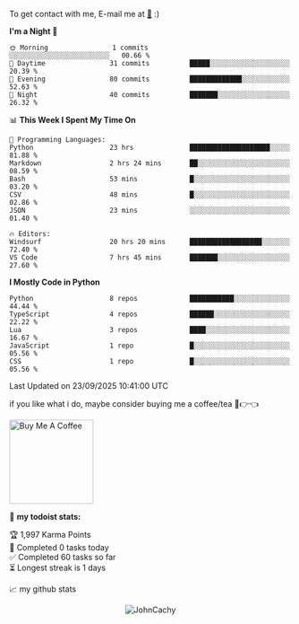 To get contact with me, E-mail me at [📧](mailto:johncachy@amiverse.uk) :)


<!--START_SECTION:waka-->
**I'm a Night 🦉** 

```text
🌞 Morning                1 commits           ░░░░░░░░░░░░░░░░░░░░░░░░░   00.66 % 
🌆 Daytime                31 commits          █████░░░░░░░░░░░░░░░░░░░░   20.39 % 
🌃 Evening                80 commits          █████████████░░░░░░░░░░░░   52.63 % 
🌙 Night                  40 commits          ███████░░░░░░░░░░░░░░░░░░   26.32 % 
```


📊 **This Week I Spent My Time On** 

```text
💬 Programming Languages: 
Python                   23 hrs              ████████████████████░░░░░   81.88 % 
Markdown                 2 hrs 24 mins       ██░░░░░░░░░░░░░░░░░░░░░░░   08.59 % 
Bash                     53 mins             █░░░░░░░░░░░░░░░░░░░░░░░░   03.20 % 
CSV                      48 mins             █░░░░░░░░░░░░░░░░░░░░░░░░   02.86 % 
JSON                     23 mins             ░░░░░░░░░░░░░░░░░░░░░░░░░   01.40 % 

🔥 Editors: 
Windsurf                 20 hrs 20 mins      ██████████████████░░░░░░░   72.40 % 
VS Code                  7 hrs 45 mins       ███████░░░░░░░░░░░░░░░░░░   27.60 % 
```

**I Mostly Code in Python** 

```text
Python                   8 repos             ███████████░░░░░░░░░░░░░░   44.44 % 
TypeScript               4 repos             ██████░░░░░░░░░░░░░░░░░░░   22.22 % 
Lua                      3 repos             ████░░░░░░░░░░░░░░░░░░░░░   16.67 % 
JavaScript               1 repo              █░░░░░░░░░░░░░░░░░░░░░░░░   05.56 % 
CSS                      1 repo              █░░░░░░░░░░░░░░░░░░░░░░░░   05.56 % 
```




 Last Updated on 23/09/2025 10:41:00 UTC
<!--END_SECTION:waka-->

if you like what i do, maybe consider buying me a coffee/tea 🥺👉👈

<a href="https://buymeacoffee.com/johncachy" target="_blank"><img src="https://cdn.buymeacoffee.com/buttons/v2/default-red.png" alt="Buy Me A Coffee" width="150" ></a>

🚧 **my todoist stats:**

<!-- TODO-IST:START -->
🏆  1,997 Karma Points           
🌸  Completed 0 tasks today           
✅  Completed 60 tasks so far           
⏳  Longest streak is 1 days
<!-- TODO-IST:END -->

📈 my github stats

<p align="center"> <img src="https://github-readme-stats.vercel.app/api?username=chinshunyu&show_icons=true&theme=gotham" alt="JohnCachy" />




